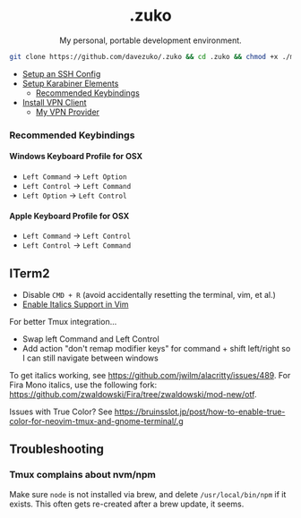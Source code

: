<div align="center">
  <h1>.zuko</h1>
  <p>My personal, portable development environment.</p>
</div>

```sh
git clone https://github.com/davezuko/.zuko && cd .zuko && chmod +x ./make.sh && ./make.sh
```

* [Setup an SSH Config](http://nerderati.com/2011/03/17/simplify-your-life-with-an-ssh-config-file/)
* [Setup Karabiner Elements](https://pqrs.org/osx/karabiner/)
  * [Recommended Keybindings](#recommended-keybindings)
* [Install VPN Client](https://www.sparklabs.com/viscosity)
  * [My VPN Provider](https://www.privateinternetaccess.com)

### Recommended Keybindings

#### Windows Keyboard Profile for OSX
* `Left Command` -> `Left Option`
* `Left Control` -> `Left Command`
* `Left Option`  -> `Left Control`

#### Apple Keyboard Profile for OSX
* `Left Command` -> `Left Control`
* `Left Control` -> `Left Command`

## ITerm2
* Disable `CMD + R` (avoid accidentally resetting the terminal, vim, et al.)
* [Enable Italics Support in Vim](https://alexpearce.me/2014/05/italics-in-iterm2-vim-tmux/)

For better Tmux integration...
* Swap left Command and Left Control
* Add action "don't remap modifier keys" for command + shift left/right so I can still navigate between windows

To get italics working, see https://github.com/jwilm/alacritty/issues/489. For Fira Mono italics, use the following fork: https://github.com/zwaldowski/Fira/tree/zwaldowski/mod-new/otf.

Issues with True Color? See https://bruinsslot.jp/post/how-to-enable-true-color-for-neovim-tmux-and-gnome-terminal/.g

## Troubleshooting

### Tmux complains about nvm/npm

Make sure `node` is not installed via brew, and delete `/usr/local/bin/npm` if it exists. This often gets re-created after a brew update, it seems.
